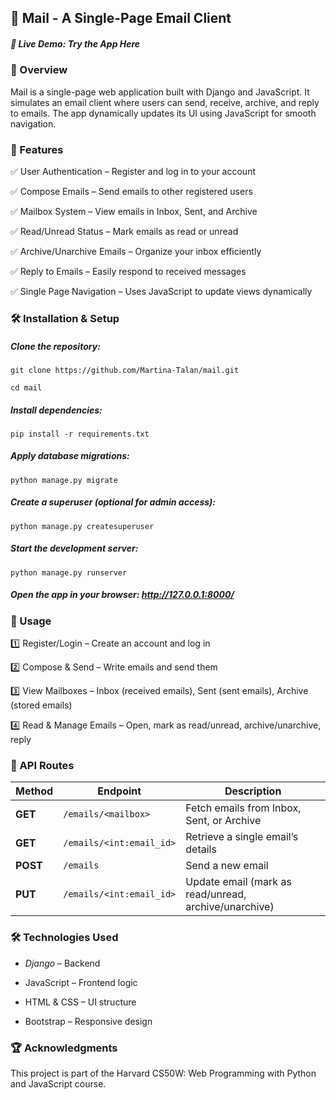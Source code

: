 ## 📧 Mail - A Single-Page Email Client
##### 🔗 Live Demo: Try the App Here



### 📜 Overview
Mail is a single-page web application built with Django and JavaScript. It simulates an email client where users can send, receive, archive, and reply to emails. The app dynamically updates its UI using JavaScript for smooth navigation.

### 🚀 Features

✅ User Authentication – Register and log in to your account

✅ Compose Emails – Send emails to other registered users

✅ Mailbox System – View emails in Inbox, Sent, and Archive

✅ Read/Unread Status – Mark emails as read or unread

✅ Archive/Unarchive Emails – Organize your inbox efficiently

✅ Reply to Emails – Easily respond to received messages

✅ Single Page Navigation – Uses JavaScript to update views dynamically

  
### 🛠️ Installation & Setup
##### Clone the repository:
```
git clone https://github.com/Martina-Talan/mail.git

cd mail
```

##### Install dependencies:
```
pip install -r requirements.txt
```

##### Apply database migrations:
```
python manage.py migrate
```

##### Create a superuser (optional for admin access):
```
python manage.py createsuperuser
```

##### Start the development server:
```
python manage.py runserver
```

##### Open the app in your browser: http://127.0.0.1:8000/


### 📌 Usage
1️⃣ Register/Login – Create an account and log in
 
2️⃣ Compose & Send – Write emails and send them
 
3️⃣ View Mailboxes – Inbox (received emails), Sent (sent emails), Archive (stored emails)
 
4️⃣ Read & Manage Emails – Open, mark as read/unread, archive/unarchive, reply
 

### 🔗 API Routes

| **Method** | **Endpoint** | **Description** |
|-----------|------------|----------------|
| **GET** | `/emails/<mailbox>` | Fetch emails from Inbox, Sent, or Archive |
| **GET** | `/emails/<int:email_id>` | Retrieve a single email’s details |
| **POST** | `/emails` | Send a new email |
| **PUT** | `/emails/<int:email_id>` | Update email (mark as read/unread, archive/unarchive) |


### 🛠️ Technologies Used
- _Django_ – Backend
  
- JavaScript – Frontend logic
  
- HTML & CSS – UI structure
  
- Bootstrap – Responsive design

### 🏆 Acknowledgments
This project is part of the Harvard CS50W: Web Programming with Python and JavaScript course.

